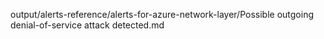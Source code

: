 output/alerts-reference/alerts-for-azure-network-layer/Possible outgoing denial-of-service attack detected.md